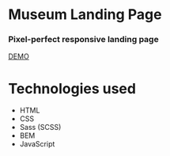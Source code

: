 # Museum Landing Page
### Pixel-perfect responsive landing page
[DEMO](https://tanya-grebenkina.github.io/museum-landing/)

# Technologies used
* HTML
* CSS
* Sass (SCSS)
* BEM
* JavaScript
